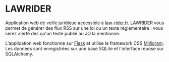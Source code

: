 # LAWRIDER
Application web de veille juridique accessible à [law-rider.fr](https://law-rider.fr).
LAWRIDER vous permet de générer des flux RSS sur une loi ou un texte réglementaire : vous serez alerté dès qu'un texte publié au JO la mentionne.

L'application web fonctionne sur [Flask](http://flask.pocoo.org/) et utilise le framework CSS [Milligram](https://milligram.io/). Les données sont enregistrées sur une base SQLite et l'interface repose sur SQLAlchemy.



